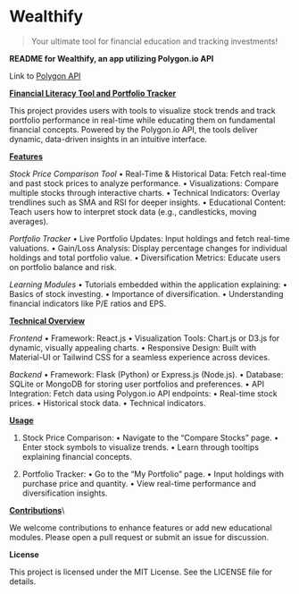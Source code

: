 # Wealthify

> Your ultimate tool for financial education and tracking investments!

**README for Wealthify, an app utilizing Polygon.io API**

Link to [Polygon API](https://polygon.io/)

**<ins>Financial Literacy Tool and Portfolio Tracker</ins>**

This project provides users with tools to visualize stock trends and track portfolio performance in real-time while educating them on fundamental financial concepts. Powered by the Polygon.io API, the tools deliver dynamic, data-driven insights in an intuitive interface.

**<ins>Features</ins>**

_Stock Price Comparison Tool_
	•	Real-Time & Historical Data: Fetch real-time and past stock prices to analyze performance.
	•	Visualizations: Compare multiple stocks through interactive charts.
	•	Technical Indicators: Overlay trendlines such as SMA and RSI for deeper insights.
	•	Educational Content: Teach users how to interpret stock data (e.g., candlesticks, moving averages).

 

_Portfolio Tracker_
	•	Live Portfolio Updates: Input holdings and fetch real-time valuations.
	•	Gain/Loss Analysis: Display percentage changes for individual holdings and total portfolio value.
	•	Diversification Metrics: Educate users on portfolio balance and risk.



_Learning Modules_
	•	Tutorials embedded within the application explaining:
	•	Basics of stock investing.
	•	Importance of diversification.
	•	Understanding financial indicators like P/E ratios and EPS.

 

**<ins>Technical Overview</ins>**

_Frontend_
	•	Framework: React.js
	•	Visualization Tools: Chart.js or D3.js for dynamic, visually appealing charts.
	•	Responsive Design: Built with Material-UI or Tailwind CSS for a seamless experience across devices.

 

_Backend_
	•	Framework: Flask (Python) or Express.js (Node.js).
	•	Database: SQLite or MongoDB for storing user portfolios and preferences.
	•	API Integration: Fetch data using Polygon.io API endpoints:
	•	Real-time stock prices.
	•	Historical stock data.
	•	Technical indicators.

 



**<ins>Usage</ins>**

1.	Stock Price Comparison:
	•	Navigate to the “Compare Stocks” page.
	•	Enter stock symbols to visualize trends.
	•	Learn through tooltips explaining financial concepts.

 2.	Portfolio Tracker:
	•	Go to the “My Portfolio” page.
	•	Input holdings with purchase price and quantity.
	•	View real-time performance and diversification insights.



**<ins>Contributions</ins>**\

We welcome contributions to enhance features or add new educational modules. Please open a pull request or submit an issue for discussion.



**License**

This project is licensed under the MIT License. See the LICENSE file for details.

